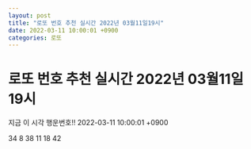 ```yaml
---
layout: post
title: "로또 번호 추천 실시간 2022년 03월11일19시"
date: 2022-03-11 10:00:01 +0900
categories: 로또
---
```


# 로또 번호 추천 실시간 2022년 03월11일19시

지금 이 시각 행운번호!! 2022-03-11 10:00:01 +0900

 34  8  38  11  18  42 

